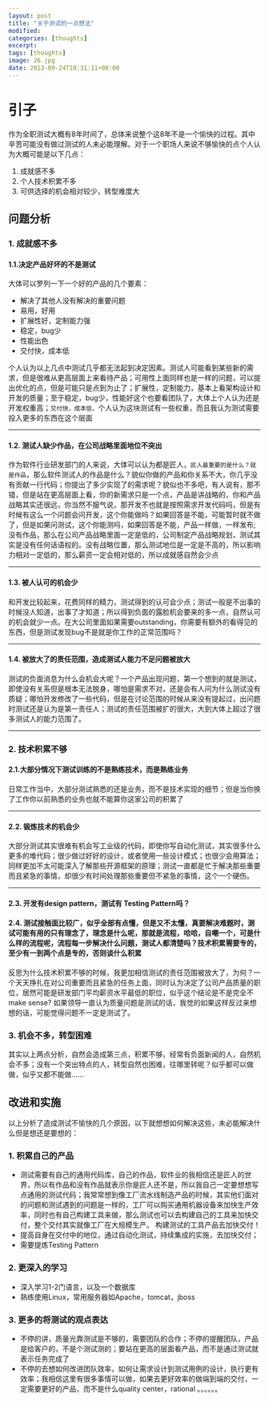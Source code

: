```yaml
---
layout: post
title: "关于测试的一点想法"
modified:
categories: [thoughts]
excerpt:
tags: [thoughts]
image: 26.jpg
date: 2013-09-24T10:31:11+08:00
---
```


# 引子

作为全职测试大概有8年时间了，总体来说整个这8年不是一个愉快的过程。其中辛苦可能没有做过测试的人未必能理解。对于一个职场人来说不够愉快的点个人认为大概可能是以下几点：

1. 成就感不多
2. 个人技术积累不多
3. 可供选择的机会相对较少，转型难度大


## 问题分析

### 1. 成就感不多

#### 1.1.决定产品好坏的不是测试

大体可以罗列一下一个好的产品的几个要素：

* 解决了其他人没有解决的重要问题
* 易用，好用
* 扩展性好，定制能力强
* 稳定，bug少
* 性能出色
* 交付快，成本低

个人认为以上几点中测试几乎都无法起到决定因素。测试人可能看到某些新的需求，但是很难从更高层面上来看待产品；可用性上面同样也是一样的问题，可以提出优化的点，但是可能只是点到为止了；扩展性，定制能力，基本上看架构设计和开发的质量；至于稳定，bug少，性能好这个也要看团队了，大体上个人认为还是开发权重高；```交付快，成本低，```个人认为这块测试有一些权重，而且我认为测试需要投入更多的东西在这个层面

---

#### 1.2. 测试人缺少作品，在公司战略里面地位不突出

作为软件行业研发部门的人来说，大体可以认为都是匠人，```匠人最重要的是什么？就是作品```，那么软件测试人的作品是什么？貌似你做的产品和你关系不大，你几乎没有贡献一行代码；你提出了多少实现了的需求呢？貌似也不多吧，有人说有，那不错，但是站在更高层面上看，你的新需求只是一个点，产品是讲战略的，你和产品战略其实还很远，你当然不服气说，那开发不也就是按照需求开发代码吗，但是有时候有这么一个问题会问开发，这个你能做吗？如果回答是不能，可能暂时就不做了，但是如果问测试，这个你能测吗，如果回答是不能，产品一样做，一样发布;
没有作品，那么在公司产品战略里面一定是低的，公司制定产品战略规划，测试其实是没有任何话语权的。没有战略位置，那么测试地位是一定是不高的，所以影响力相对一定低的，那么薪资一定会相对低的，所以成就感自然会少点

---
#### 1.3. 被人认可的机会少

和开发比较起来，花费同样的精力，测试得到的认可会少点；测试一般是不出事的时候没人知道，出事了才知道；所以得到负面的露脸机会要来的多一点，自然认可的机会就少一点。在大公司里面如果需要outstanding，你需要有额外的看得见的东西，但是测试发现bug不是就是你工作的正常范围吗？

---		

#### 1.4. 被放大了的责任范围，造成测试人能力不足问题被放大

测试的负面消息为什么会机会大呢？一个产品出现问题，第一个想到的就是测试，即使没有关系但是根本无法脱身，哪怕是需求不对，还是会有人问为什么测试没有质疑；哪怕开发修改了一些代码，但是在讨论范围的时候从来没有提起过，出问题时测试还是认为是第一责任人；测试的责任范围被扩的很大，大到大体上超过了很多测试人的能力范围了。

---

### 2. 技术积累不够

####  2.1.大部分情况下测试训练的不是熟练技术，而是熟练业务

日常工作当中，大部分测试熟悉的还是业务，而不是技术实现的细节；但是当你换了工作你以前熟悉的业务也就不能算你这家公司的积累了

---
####  2.2. 锻炼技术的机会少

大部分测试其实很难有机会写工业级的代码，即使你写自动化测试，其实很多什么更多的堆代码；很少做过好好的设计，或者使用一些设计模式；也很少会用算法；同样更加不太可能深入了解那些开源框架的原理；测试一直都是忙于解决那些重要而且紧急的事情，却很少有时间处理那些重要但不紧急的事情，这个一个硬伤。

---

####  2.3. 开发有design pattern，测试有 Testing Pattern吗？

####  2.4. 测试接触面比较广，似乎全部有点懂，但是又不太懂，真要解决难题时，测试可能有用的只有理念了，理念是什么呢，那就是流程，哈哈，自嘲一个，可是什么样的流程呢，流程每一步解决什么问题，测试人都清楚吗？技术积累需要专的，至少有一到两个点是专的，否则谈什么积累

反思为什么技术积累不够的时候，我更加相信测试的责任范围被放大了，为何？一个天天挣扎在对公司重要而且紧急的任务上面，同时认为决定了公司产品质量的职位，居然可能是研发部门平均薪资水平最低的职位，似乎这个结论是不是完全不make sense? 如果领导一直认为质量问题是测试的话，我觉的如果这样反过来想想的话，可能觉得问题不一定是测试了。

### 3. 机会不多，转型困难

其实以上两点分析，自然会造成第三点，积累不够，经常有负面新闻的人，自然机会不多；没有一个突出特点的人，转型自然也困难，往哪里转呢？似乎都可以做做，似乎又都不能做......

## 改进和实施

以上分析了造成测试不愉快的几个原因，以下就想想如何解决这些，未必能解决什么但是想还是要想的：

### 1. 积累自己的产品

* 测试需要有自己的通用代码库，自己的作品，软件业的我相信还是匠人的世界，所以有作品和没有作品就表示你是匠人还不是，所以我自己一定要想想写点通用的测试代码；我常常想到像工厂流水线制造产品的时候，其实他们面对的问题和测试遇到的问题是一样的，工厂可以购买通用机器设备来加快生产效率，同时也有自己构建工具来做，那么测试也可以去构建自己的工具来加快交付，整个交付其实就像工厂在大规模生产。 构建测试的工具产品去加快交付！
* 提高自身在交付中的地位，通过自动化测试，持续集成的实施，去加快交付；
* 需要提炼Testing Pattern

### 2. 更深入的学习
*  深入学习1-2门语言，以及一个数据库
*  熟练使用Linux，常用服务器如Apache，tomcat，jboss

### 3. 更多的将测试的观点表达

* 不停的讲，质量光靠测试是不够的，需要团队的合作；不停的提醒团队，产品是给客户的，不是个测试测的；要站在更高的层面看产品，而不是通过测试就表示任务完成了
* 不停的去想如何改进团队效率，如何让需求设计到测试用例的设计，执行更有效率；我相信这里有很多事情可以做，如果去更好效率的做端到端的交付，一定需要更好的产品，而不是什么quality center，rational 。。。。。。
